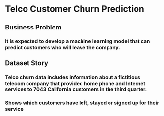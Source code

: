 # Telco Customer Churn Prediction

## Business Problem

### It is expected to develop a machine learning model that can predict customers who will leave the company.

## Dataset Story

### Telco churn data includes information about a fictitious telecom company that provided home phone and Internet services to 7043 California customers in the third quarter.
### Shows which customers have left, stayed or signed up for their service

